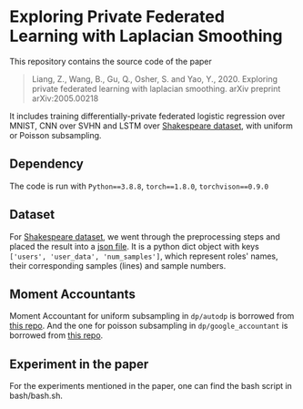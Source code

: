 # Exploring Private Federated Learning with Laplacian Smoothing

This repository contains the source code of the paper 

>Liang, Z., Wang, B., Gu, Q., Osher, S. and Yao, Y., 2020. Exploring private federated learning with laplacian smoothing. arXiv preprint arXiv:2005.00218

It includes training differentially-private federated logistic regression over MNIST, CNN over SVHN and LSTM over [Shakespeare dataset](https://github.com/TalwalkarLab/leaf), 
with uniform or Poisson subsampling.

## Dependency
The code is run with `Python==3.8.8`, `torch==1.8.0`, `torchvison==0.9.0`

## Dataset
For [Shakespeare dataset](https://github.com/TalwalkarLab/leaf), we went through the preprocessing steps and placed 
the result into a [json file](https://hkustconnect-my.sharepoint.com/:f:/g/personal/zliangak_connect_ust_hk/El4Fs_Za4nZMuzVcoB4ndoYBKphObrekRQJCYQs_smwRfw?e=OJfKRf).
It is a python dict object with keys `['users', 'user_data', 'num_samples']`, which represent roles' names, their corresponding samples (lines) and sample numbers.


## Moment Accountants
Moment Accountant for uniform subsampling in `dp/autodp` is borrowed from [this repo](https://github.com/yuxiangw/autodp). And the one for
poisson subsampling in `dp/google_accountant` is borrowed from [this repo](https://github.com/tensorflow/privacy/tree/master/tensorflow_privacy/privacy).




## Experiment in the paper
For the experiments mentioned in the paper, one can find the bash script in bash/bash.sh.
